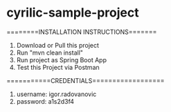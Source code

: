 # cyrilic-sample-project
========INSTALLATION INSTRUCTIONS=======
1. Download or Pull this project
2. Run "mvn clean install"
3. Run project as Spring Boot App
4. Test this Project via Postman 

===========CREDENTIALS==================
1. username: igor.radovanovic
2. password: a1s2d3f4
